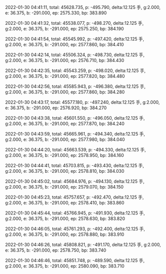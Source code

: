 2022-01-30 04:41:11, total: 45628.735, p: -495.790, delta:12.125 手, g:2.000, e: 36.375, b: -291.000, ep: 2575.330, bp: 383.890

2022-01-30 04:41:32, total: 45538.077, p: -498.270, delta:12.125 手, g:2.000, e: 36.375, b: -291.000, ep: 2575.250, bp: 384.190

2022-01-30 04:41:54, total: 45545.992, p: -497.420, delta:12.125 手, g:2.000, e: 36.375, b: -291.000, ep: 2577.860, bp: 384.410

2022-01-30 04:42:14, total: 45506.324, p: -498.730, delta:12.125 手, g:2.000, e: 36.375, b: -291.000, ep: 2576.710, bp: 384.430

2022-01-30 04:42:35, total: 45543.259, p: -498.020, delta:12.125 手, g:2.000, e: 36.375, b: -291.000, ep: 2577.820, bp: 384.480

2022-01-30 04:42:56, total: 45585.943, p: -496.380, delta:12.125 手, g:2.000, e: 36.375, b: -291.000, ep: 2577.860, bp: 384.280

2022-01-30 04:43:17, total: 45577.180, p: -497.240, delta:12.125 手, g:2.000, e: 36.375, b: -291.000, ep: 2576.920, bp: 384.270

2022-01-30 04:43:38, total: 45601.550, p: -496.050, delta:12.125 手, g:2.000, e: 36.375, b: -291.000, ep: 2577.870, bp: 384.240

2022-01-30 04:43:59, total: 45665.961, p: -494.340, delta:12.125 手, g:2.000, e: 36.375, b: -291.000, ep: 2577.980, bp: 384.040

2022-01-30 04:44:20, total: 45663.539, p: -494.330, delta:12.125 手, g:2.000, e: 36.375, b: -291.000, ep: 2578.950, bp: 384.160

2022-01-30 04:44:41, total: 45703.815, p: -493.430, delta:12.125 手, g:2.000, e: 36.375, b: -291.000, ep: 2578.810, bp: 384.030

2022-01-30 04:45:02, total: 45684.976, p: -494.130, delta:12.125 手, g:2.000, e: 36.375, b: -291.000, ep: 2579.070, bp: 384.150

2022-01-30 04:45:23, total: 45757.657, p: -492.470, delta:12.125 手, g:2.000, e: 36.375, b: -291.000, ep: 2578.410, bp: 383.860

2022-01-30 04:45:44, total: 45766.945, p: -491.930, delta:12.125 手, g:2.000, e: 36.375, b: -291.000, ep: 2578.630, bp: 383.820

2022-01-30 04:46:05, total: 45761.293, p: -492.400, delta:12.125 手, g:2.000, e: 36.375, b: -291.000, ep: 2578.880, bp: 383.910

2022-01-30 04:46:26, total: 45808.821, p: -491.170, delta:12.125 手, g:2.000, e: 36.375, b: -291.000, ep: 2578.750, bp: 383.740

2022-01-30 04:46:46, total: 45851.748, p: -489.590, delta:12.125 手, g:2.000, e: 36.375, b: -291.000, ep: 2580.090, bp: 383.710